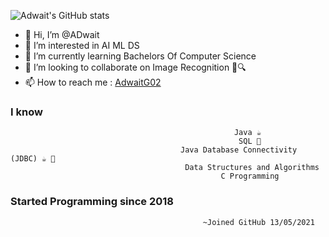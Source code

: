    ![Adwait's GitHub stats](https://github-readme-stats.vercel.app/api?username=ADlv19&count_private=true&show_icons=true&theme=radical)

- 👋 Hi, I’m @ADwait
- 👀 I’m interested in AI ML DS
- 🌱 I’m currently learning Bachelors Of Computer Science
- 💞️ I’m looking to collaborate on Image Recognition      📸🔍
- 📫 How to reach me : [AdwaitG02](https://github.com/ADlv19)

### I know 
                                                      Java ☕ 
                                                       SQL 📡
                                          Java Database Connectivity (JDBC) ☕ 📡
                                           Data Structures and Algorithms 
                                                   C Programming
                                                     
 ### Started Programming since 2018
  
                                               ~Joined GitHub 13/05/2021
<!---
ADlv19/ADlv19 is a ✨ special ✨ repository because its `README.md` (this file) appears on your GitHub profile.
You can click the Preview link to take a look at your changes.
--->
